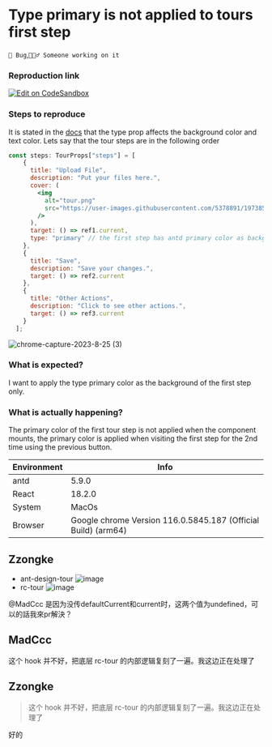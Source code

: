 # Type primary is not applied to tours first step

`🐛 Bug`,`👷🏻‍♂️ Someone working on it`

### Reproduction link

[![Edit on CodeSandbox](https://codesandbox.io/static/img/play-codesandbox.svg)](https://codesandbox.io/s/non-modal-antd-5-9-3-forked-hnx5tf?file=/demo.tsx)

### Steps to reproduce

It is stated in the [docs](https://ant.design/components/tour#tourstep) that the type prop affects the background color and text color.
Lets say that the tour steps are in the following order

```jsx
const steps: TourProps["steps"] = [
    {
      title: "Upload File",
      description: "Put your files here.",
      cover: (
        <img
          alt="tour.png"
          src="https://user-images.githubusercontent.com/5378891/197385811-55df8480-7ff4-44bd-9d43-a7dade598d70.png"
        />
      ),
      target: () => ref1.current,
      type: "primary" // the first step has antd primary color as background
    },
    {
      title: "Save",
      description: "Save your changes.",
      target: () => ref2.current
    },
    {
      title: "Other Actions",
      description: "Click to see other actions.",
      target: () => ref3.current
    }
  ];
```

![chrome-capture-2023-8-25 (3)](https://github.com/ant-design/ant-design/assets/47694180/d1d7e861-4715-43d2-be29-1bf1817cc280)

### What is expected?

I want to apply the type primary color as the background of the first step only.

### What is actually happening?

The primary color of the first tour step is not applied when the component mounts, the primary color is applied when visiting the first step for the 2nd time using the previous button.

| Environment | Info                                                          |
| ----------- | ------------------------------------------------------------- |
| antd        | 5.9.0                                                         |
| React       | 18.2.0                                                        |
| System      | MacOs                                                         |
| Browser     | Google chrome Version 116.0.5845.187 (Official Build) (arm64) |

<!-- generated by ant-design-issue-helper. DO NOT REMOVE -->

## Zzongke

- ant-design-tour
  ![image](https://github.com/ant-design/ant-design/assets/65376724/35de706b-3259-4f14-b62f-968dd00372db)
- rc-tour
  ![image](https://github.com/ant-design/ant-design/assets/65376724/ee421c8b-0108-43d9-be26-b3869bac6da0)

@MadCcc 是因为没传defaultCurrent和current时，这两个值为undefined，可以的話我來pr解決？

## MadCcc

这个 hook 并不好，把底层 rc-tour 的内部逻辑复刻了一遍。我这边正在处理了

## Zzongke

> 这个 hook 并不好，把底层 rc-tour 的内部逻辑复刻了一遍。我这边正在处理了

好的
